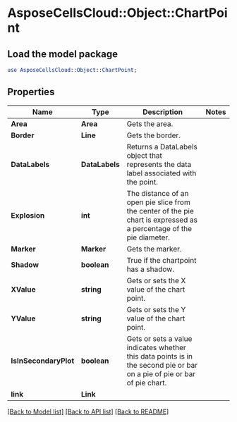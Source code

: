 # AsposeCellsCloud::Object::ChartPoint 

## Load the model package
```perl
use AsposeCellsCloud::Object::ChartPoint;
```

## Properties
Name | Type | Description | Notes
------------ | ------------- | ------------- | -------------
**Area** | **Area** | Gets the area. |
**Border** | **Line** | Gets the border. |
**DataLabels** | **DataLabels** | Returns a DataLabels object that represents the data label associated with the point. |
**Explosion** | **int** | The distance of an open pie slice from the center of the pie chart is expressed as a percentage of the pie diameter. |
**Marker** | **Marker** | Gets the marker. |
**Shadow** | **boolean** | True if the chartpoint has a shadow. |
**XValue** | **string** | Gets or sets the X value of the chart point. |
**YValue** | **string** | Gets or sets the Y value of the chart point. |
**IsInSecondaryPlot** | **boolean** | Gets or sets a value indicates whether this data points is in the second pie or bar on a pie of pie or bar of pie chart. |
**link** | **Link** |  |  

[[Back to Model list]](../README.md#documentation-for-models) [[Back to API list]](../README.md#documentation-for-api-endpoints) [[Back to README]](../README.md)


